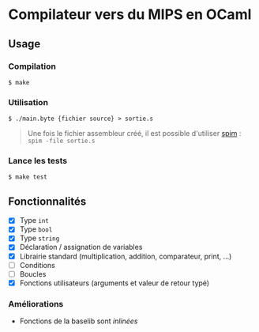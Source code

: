 # Compilateur vers du MIPS en OCaml

## Usage

### Compilation

```
$ make
```

### Utilisation

```
$ ./main.byte {fichier source} > sortie.s
```

> Une fois le fichier assembleur créé, il est possible d'utiliser
> [spim](https://sourceforge.net/projects/spimsimulator/) : `spim -file sortie.s`

### Lance les tests

```
$ make test
```

## Fonctionnalités

-   [x] Type `int`
-   [x] Type `bool`
-   [x] Type `string`
-   [x] Déclaration / assignation de variables
-   [x] Librairie standard (multiplication, addition, comparateur, print, ...)
-   [ ] Conditions
-   [ ] Boucles
-   [x] Fonctions utilisateurs (arguments et valeur de retour typé)
    <!-- -   [ ] Allocation mémoire (`malloc`) -->
    <!-- -   [ ] Pointeurs -->
    <!-- -   [ ] Listes + fonctions écrites dans notre language pour gérer ses listes -->
    <!-- -   [ ] Structures -->

### Améliorations

-   Fonctions de la baselib sont _inlinées_
